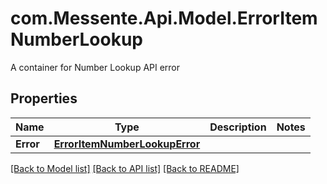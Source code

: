# com.Messente.Api.Model.ErrorItemNumberLookup
A container for Number Lookup API error

## Properties

Name | Type | Description | Notes
------------ | ------------- | ------------- | -------------
**Error** | [**ErrorItemNumberLookupError**](ErrorItemNumberLookupError.md) |  | 

[[Back to Model list]](../README.md#documentation-for-models) [[Back to API list]](../README.md#documentation-for-api-endpoints) [[Back to README]](../README.md)

